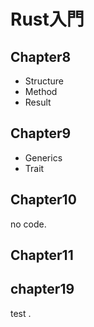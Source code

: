 # Rust入門


## Chapter8

* Structure
* Method
* Result

## Chapter9

* Generics
* Trait


## Chapter10

no code.

## Chapter11



## chapter19

test .
